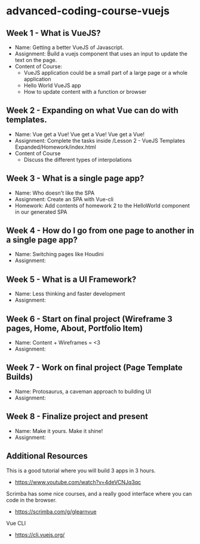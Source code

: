 # advanced-coding-course-vuejs

## Week 1 - What is VueJS?
- Name: Getting a better VueJS of Javascript.
- Assignment: Build a vuejs component that uses an input to update the text on the page.
- Content of Course:
	- VueJS application could be a small part of a large page or a whole application
	- Hello World VueJS app
	- How to update content with a function or browser

## Week 2 - Expanding on what Vue can do with templates.
- Name: Vue get a Vue! Vue get a Vue! Vue get a Vue!
- Assignment: Complete the tasks inside /Lesson 2 - VueJS Templates Expanded/Homework/index.html
- Content of Course
	- Discuss the different types of interpolations

## Week 3 - What is a single page app?
- Name: Who doesn't like the SPA
- Assignment: Create an SPA with Vue-cli
- Homework: Add contents of homework 2 to the HelloWorld component in our generated SPA

## Week 4 - How do I go from one page to another in a single page app?
- Name: Switching pages like Houdini
- Assignment:

## Week 5 - What is a UI Framework?
- Name: Less thinking and faster development
- Assignment:

## Week 6 - Start on final project (Wireframe 3 pages, Home, About, Portfolio Item)
- Name: Content + Wireframes = <3
- Assignment: 

## Week 7 - Work on final project (Page Template Builds)
- Name: Protosaurus, a caveman approach to building UI
- Assignment:

## Week 8 - Finalize project and present
- Name: Make it yours. Make it shine!
- Assignment:


## Additional Resources
This is a good tutorial where you will build 3 apps in 3 hours.
- https://www.youtube.com/watch?v=4deVCNJq3qc

Scrimba has some nice courses, and a really good interface where you can code in the browser.
- https://scrimba.com/g/glearnvue

Vue CLI
- https://cli.vuejs.org/

